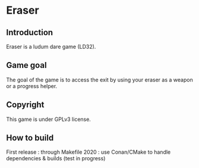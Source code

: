 # Eraser
## Introduction
Eraser is a ludum dare game (LD32).

## Game goal
The goal of the game is to access the exit by using your eraser as a weapon or a progress helper.

## Copyright
This game is under GPLv3 license.

## How to build
First release : through Makefile
2020 : use Conan/CMake to handle dependencies & builds (test in progress)
